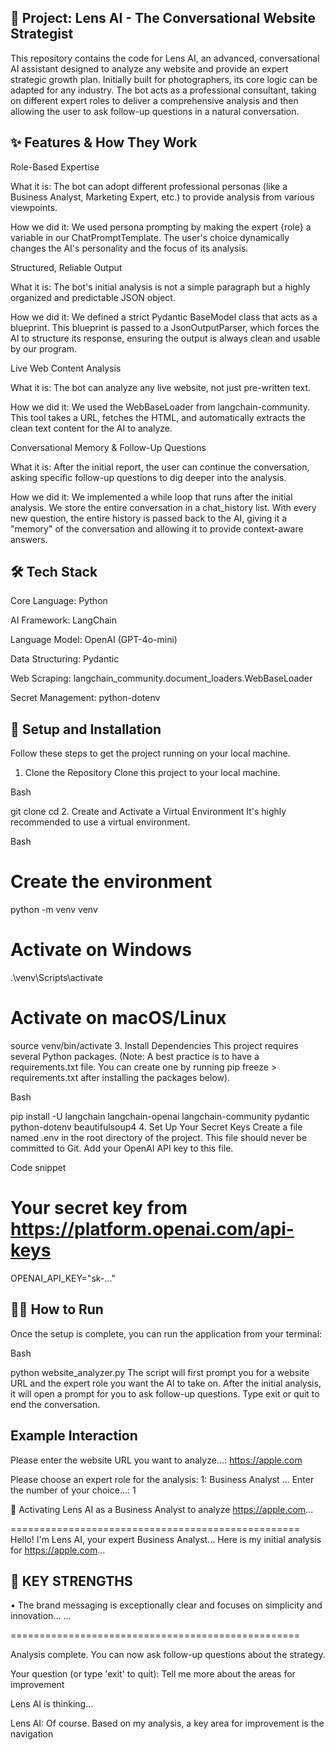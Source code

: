 ## 🤖 Project: Lens AI - The Conversational Website Strategist
This repository contains the code for Lens AI, an advanced, conversational AI assistant designed to analyze any website and provide an expert strategic growth plan. Initially built for photographers, its core logic can be adapted for any industry. The bot acts as a professional consultant, taking on different expert roles to deliver a comprehensive analysis and then allowing the user to ask follow-up questions in a natural conversation.

## ✨ Features & How They Work
Role-Based Expertise

What it is: The bot can adopt different professional personas (like a Business Analyst, Marketing Expert, etc.) to provide analysis from various viewpoints.

How we did it: We used persona prompting by making the expert {role} a variable in our ChatPromptTemplate. The user's choice dynamically changes the AI's personality and the focus of its analysis.

Structured, Reliable Output

What it is: The bot's initial analysis is not a simple paragraph but a highly organized and predictable JSON object.

How we did it: We defined a strict Pydantic BaseModel class that acts as a blueprint. This blueprint is passed to a JsonOutputParser, which forces the AI to structure its response, ensuring the output is always clean and usable by our program.

Live Web Content Analysis

What it is: The bot can analyze any live website, not just pre-written text.

How we did it: We used the WebBaseLoader from langchain-community. This tool takes a URL, fetches the HTML, and automatically extracts the clean text content for the AI to analyze.

Conversational Memory & Follow-Up Questions

What it is: After the initial report, the user can continue the conversation, asking specific follow-up questions to dig deeper into the analysis.

How we did it: We implemented a while loop that runs after the initial analysis. We store the entire conversation in a chat_history list. With every new question, the entire history is passed back to the AI, giving it a "memory" of the conversation and allowing it to provide context-aware answers.

## 🛠️ Tech Stack
Core Language: Python

AI Framework: LangChain

Language Model: OpenAI (GPT-4o-mini)

Data Structuring: Pydantic

Web Scraping: langchain_community.document_loaders.WebBaseLoader

Secret Management: python-dotenv

## 🚀 Setup and Installation
Follow these steps to get the project running on your local machine.

1. Clone the Repository
Clone this project to your local machine.

Bash

git clone <your-repository-url>
cd <project-folder>
2. Create and Activate a Virtual Environment
It's highly recommended to use a virtual environment.

Bash

# Create the environment
python -m venv venv

# Activate on Windows
.\venv\Scripts\activate

# Activate on macOS/Linux
source venv/bin/activate
3. Install Dependencies
This project requires several Python packages.
(Note: A best practice is to have a requirements.txt file. You can create one by running pip freeze > requirements.txt after installing the packages below).

Bash

pip install -U langchain langchain-openai langchain-community pydantic python-dotenv beautifulsoup4
4. Set Up Your Secret Keys
Create a file named .env in the root directory of the project. This file should never be committed to Git. Add your OpenAI API key to this file.

Code snippet

# Your secret key from https://platform.openai.com/api-keys
OPENAI_API_KEY="sk-..."
## 🏃‍♀️ How to Run
Once the setup is complete, you can run the application from your terminal:

Bash

python website_analyzer.py
The script will first prompt you for a website URL and the expert role you want the AI to take on. After the initial analysis, it will open a prompt for you to ask follow-up questions. Type exit or quit to end the conversation.

## Example Interaction
Please enter the website URL you want to analyze...: https://apple.com

Please choose an expert role for the analysis:
1: Business Analyst
...
Enter the number of your choice...: 1

🤖 Activating Lens AI as a Business Analyst to analyze https://apple.com...

==================================================
Hello! I'm Lens AI, your expert Business Analyst...
Here is my initial analysis for https://apple.com...

🔑 KEY STRENGTHS
-----------------
• The brand messaging is exceptionally clear and focuses on simplicity and innovation...
...

==================================================

Analysis complete. You can now ask follow-up questions about the strategy.

Your question (or type 'exit' to quit): Tell me more about the areas for improvement

Lens AI is thinking...

Lens AI: Of course. Based on my analysis, a key area for improvement is the navigation